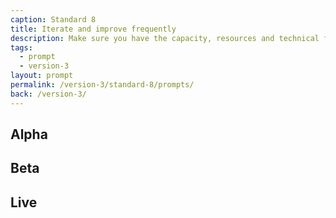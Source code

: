 ```yaml
---
caption: Standard 8
title: Iterate and improve frequently
description: Make sure you have the capacity, resources and technical flexibility to iterate and improve the service frequently.
tags:
  - prompt
  - version-3
layout: prompt
permalink: /version-3/standard-8/prompts/
back: /version-3/
---
```


## Alpha

## Beta

## Live
